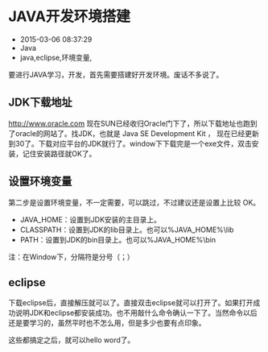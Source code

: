 # JAVA开发环境搭建
- 2015-03-06 08:37:29
- Java
- java,eclipse,环境变量,

要进行JAVA学习，开发，首先需要搭建好开发环境。废话不多说了。


## JDK下载地址

http://www.oracle.com 现在SUN已经收归Oracle门下了，所以下载地址也跑到了oracle的网站了。找JDK，也就是 Java SE Development Kit ， 现在已经更新到30了。下载对应平台的JDK就行了。window下下载完是一个exe文件，双击安装，记住安装路径就OK了。

## 设置环境变量

第二步是设置环境变量，不一定需要，可以跳过，不过建议还是设置上比较 OK。

 - JAVA_HOME：设置到JDK安装的主目录上。
 - CLASSPATH：设置到JDK的lib目录上。也可以%JAVA_HOME%\lib
 - PATH：设置到JDK的bin目录上。也可以%JAVA_HOME%\bin

  注：在Window下，分隔符是分号（；）

## eclipse

下载eclipse后，直接解压就可以了。直接双击eclipse就可以打开了。如果打开成功说明JDK和eclipse都安装成功。也不用敲什么命令确认一下了。当然命令以后还是要学习的，虽然平时也不怎么用，但是多少也要有点印象。

这些都搞定之后，就可以hello word了。

